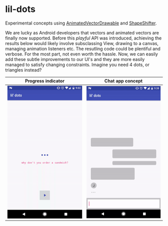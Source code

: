 # lil-dots

Experimental concepts using [AnimatedVectorDrawable](https://developer.android.com/reference/android/graphics/drawable/AnimatedVectorDrawable.html) and [ShapeShifter](https://github.com/alexjlockwood/ShapeShifter).

We are lucky as Android developers that vectors and animated vectors are finally now supported. Before this _playful_ API was introduced, achieving the results below would likely involve subsclassing View, drawing to a canvas, managing animation listeners etc. The resutling code could be plentiful and verbose. For the most part, not even worth the hassle. Now, we can easily add these subtle improvements to our UI's and they are more easily managed to satisfy changing constraints. Imagine you need 4 dots, or triangles instead?

Progress indicator | Chat app concept
------------ | -------------
<img src="https://raw.githubusercontent.com/fish-4-fun/lil-dots/master/assets/screenshot.gif" width="320"> | <img src="https://raw.githubusercontent.com/fish-4-fun/lil-dots/master/assets/chat-concept.gif" width="320">
